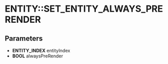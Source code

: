# ENTITY::SET_ENTITY_ALWAYS_PRERENDER

## Parameters
* **ENTITY_INDEX** entityIndex
* **BOOL** alwaysPreRender